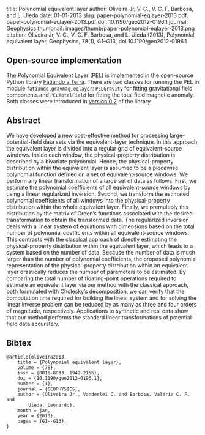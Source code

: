 title: Polynomial equivalent layer
author: Oliveira Jr, V. C., V. C. F. Barbosa, and L. Uieda
date: 01-01-2013
slug: paper-polynomial-eqlayer-2013
pdf: paper-polynomial-eqlayer-2013.pdf
doi: 10.1190/geo2012-0196.1
journal: Geophysics
thumbnail: images/thumb/paper-polynomial-eqlayer-2013.png
citation: Oliveira Jr, V. C., V. C. F. Barbosa, and L. Uieda (2013), Polynomial equivalent layer, Geophysics, 78(1), G1–G13, doi:10.1190/geo2012-0196.1

## Open-source implementation

The Polynomial Equivalent Layer (PEL) is implemented in the open-source Python
library [Fatiando a Terra](http://www.fatiando.org).
There are two classes for running the PEL in module `fatiando.gravmag.eqlayer`:
`PELGravity` for fitting gravitational field components and
`PELTotalField` for fitting the total field magnetic anomaly.
Both classes were introduced in
[version 0.2](http://www.fatiando.org/changelog.html#version-0-2)
of the library.

## Abstract

We have developed a new cost-effective method for processing
large-potential-field data sets via the equivalent-layer technique. In this
approach, the equivalent layer is divided into a regular grid of
equivalent-source windows. Inside each window, the physical-property
distribution is described by a bivariate polynomial. Hence, the
physical-property distribution within the equivalent layer is assumed to be a
piecewise polynomial function defined on a set of equivalent-source windows. We
perform any linear transformation of a large set of data as follows. First, we
estimate the polynomial coefficients of all equivalent-source windows by using
a linear regularized inversion. Second, we transform the estimated polynomial
coefficients of all windows into the physical-property distribution within the
whole equivalent layer. Finally, we premultiply this distribution by the matrix
of Green’s functions associated with the desired transformation to obtain the
transformed data. The regularized inversion deals with a linear system of
equations with dimensions based on the total number of polynomial coefficients
within all equivalent-source windows. This contrasts with the classical
approach of directly estimating the physical-property distribution within the
equivalent layer, which leads to a system based on the number of data. Because
the number of data is much larger than the number of polynomial coefficients,
the proposed polynomial representation of the physical-property distribution
within an equivalent layer drastically reduces the number of parameters to be
estimated. By comparing the total number of floating-point operations required
to estimate an equivalent layer via our method with the classical approach,
both formulated with Cholesky’s decomposition, we can verify that the
computation time required for building the linear system and for solving the
linear inverse problem can be reduced by as many as three and four orders of
magnitude, respectively. Applications to synthetic and real data show that our
method performs the standard linear transformations of potential-field data
accurately.

## Bibtex

    @article{oliveira2013,
        title = {Polynomial equivalent layer},
        volume = {78},
        issn = {0016-8033, 1942-2156},
        doi = {10.1190/geo2012-0196.1},
        number = {1},
        journal = {GEOPHYSICS},
        author = {Oliveira Jr., Vanderlei C. and Barbosa, Valéria C. F. and
            Uieda, Leonardo},
        month = jan,
        year = {2013},
        pages = {G1--G13},
    }
